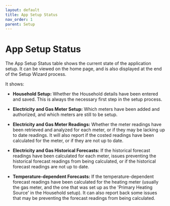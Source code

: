 ```yaml
---
layout: default
title: App Setup Status
nav_order: 1
parent: Setup
---
```


# App Setup Status

The App Setup Status table shows the current state of the application setup. It can be viewed on the home page, and is also displayed at the end of the Setup Wizard process.

It shows: 

- **Household Setup:** Whether the Household details have been entered and saved. This is always the necessary first step in the setup process.

- **Electricity and Gas Meter Setup:** Which meters have been added and authorized, and which meters are still to be setup.

- **Electricity and Gas Meter Readings:** Whether the meter readings have been retrieved and analyzed for each meter, or if they may be lacking up to date readings. It will also report if the costed readings have been calculated for the meter, or if they are not up to date.

- **Electricity and Gas Historical Forecasts:** If the historical forecast readings have been calculated for each meter, issues preventing the historical forecast readings from being calculated, or if the historical forecast readings are not up to date.

- **Temperature-dependent Forecasts:** If the temperature-dependent forecast readings have been calculated for the heating meter (usually the gas meter, and the one that was set up as the 'Primary Heating Source' in the Household setup). It can also report back some issues that may be preventing the forecast readings from being calculated.
